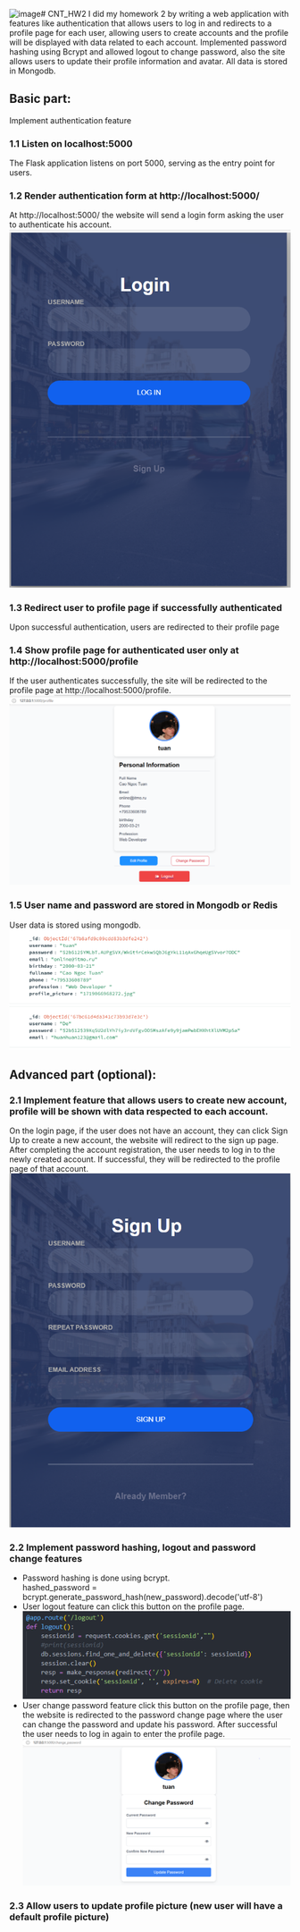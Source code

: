 ![image](https://github.com/user-attachments/assets/ea4904b3-3aff-4e88-9bcb-e0b9a0a4c16b)# CNT_HW2
I did my homework 2 by writing a web application with features like authentication that allows users to log in and redirects to a profile page for each user, allowing users to create accounts and the profile will be displayed with data related to each account. Implemented password hashing using Bcrypt and allowed logout to change password, also the site allows users to update their profile information and avatar. All data is stored in Mongodb.
## Basic part:
Implement authentication feature   
### 1.1 Listen on localhost:5000 
The Flask application listens on port 5000, serving as the entry point for users.
### 1.2 Render authentication form at http://localhost:5000/  
At http://localhost:5000/ the website will send a login form asking the user to authenticate his account.</br>
![login page image](static/images/login.PNG) </br>
### 1.3 Redirect user to profile page if successfully authenticated 
Upon successful authentication, users are redirected to their profile page
### 1.4 Show profile page for authenticated user only at http://localhost:5000/profile   
If the user authenticates successfully, the site will be redirected to the profile page at http://localhost:5000/profile. </br>
![profile page image](static/images/profile.PNG) </br>
### 1.5 User name and password are stored in Mongodb or Redis
User data is stored using mongodb.</br>
![data base image](static/images/db.PNG) </br>
## Advanced part (optional):   
### 2.1 Implement feature that allows users to create new account, profile will be shown with data respected to each account.  
On the login page, if the user does not have an account, they can click Sign Up to create a new account, the website will redirect to the sign up page. After completing the account registration, the user needs to log in to the newly created account. If successful, they will be redirected to the profile page of that account.</br>
![sign up image](static/images/SignUp.PNG) </br>
### 2.2 Implement password hashing, logout and password change features 
* Password hashing is done using bcrypt.</br>
hashed_password = bcrypt.generate_password_hash(new_password).decode('utf-8')
* User logout feature can click this button on the profile page.</br>
![logout image](static/images/logout.PNG) </br>
* User change password feature click this button on the profile page, then the website is redirected to the password change page where the user can change the password and update his password. After successful the user needs to log in again to enter the profile page.</br>
![data base image](static/images/change_password.PNG) </br>
### 2.3 Allow users to update profile picture (new user will have a default profile picture) 

